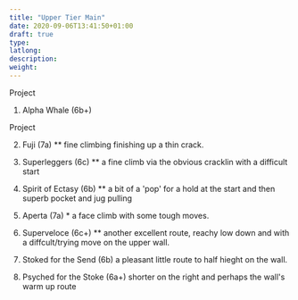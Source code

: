 ```yaml
---
title: "Upper Tier Main"
date: 2020-09-06T13:41:50+01:00
draft: true
type: 
latlong:
description:
weight:
---
```


Project

1. Alpha Whale (6b+)

Project

2. Fuji (7a) ** fine climbing finishing up a thin crack.

3. Superleggers (6c) ** a fine climb via the obvious cracklin with a difficult start

4. Spirit of Ectasy (6b) ** a bit of a 'pop' for a hold at the start and then superb pocket and jug pulling

5. Aperta (7a) * a face climb with some tough moves.

6. Superveloce (6c+) ** another excellent route, reachy low down and with a diffcult/trying move on the upper wall.

7. Stoked for the Send (6b) a pleasant little route to half hieght on the wall.

8. Psyched for the Stoke (6a+) shorter on the right and perhaps the wall's warm up route